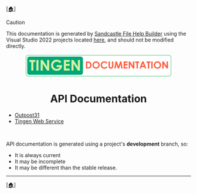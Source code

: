 <!-- u251008-->

[[🏠︎](/)]

> [!CAUTION]
> This documentation is generated by [Sandcastle File Help Builder](https://github.com/EWSoftware/SHFB) using the Visual Studio 2022 projects located [here](../../sfhb/), and should not be modified directly.

<div align="center">

  <picture>
    <source media="(prefers-color-scheme: dark)" srcset="https://github.com/spectrum-health-systems/tingen-projects/blob/main/logos/tngndocs-dark-400x63.png">
    <source media="(prefers-color-scheme: light)" srcset="https://github.com/spectrum-health-systems/tingen-projects/blob/main/logos/tngndocs-light-400x63.png">
    <img alt="Fallback image description" src="https://github.com/spectrum-health-systems/tingen-projects/blob/main/logos/tngndocs-light-400x63.png">
  </picture>
  <h1>
    API Documentation
  </h1>

</div>

* [Outpost31](https://spectrum-health-systems.github.io/tingen-documentation/api/shfb-outpost31/)
* [Tingen Web Service](https://spectrum-health-systems.github.io/tingen-documentation/api/shfb-tingen-web-service/)
<!--* [Tingen Commander](https://spectrum-health-systems.github.io/tingen-documentation/api/shfb-tingen-commander/)-->
<br>

API documentation is generated using a project's **development** branch, so:

* It is always current
* It may  be incomplete
* It may be different than the stable release.

***

[[🏠︎](/)]
